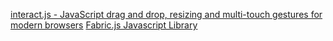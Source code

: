 [interact.js - JavaScript drag and drop, resizing and multi-touch gestures for modern browsers](https://interactjs.io/)
[Fabric.js Javascript Library](https://fabricjs.com/)
